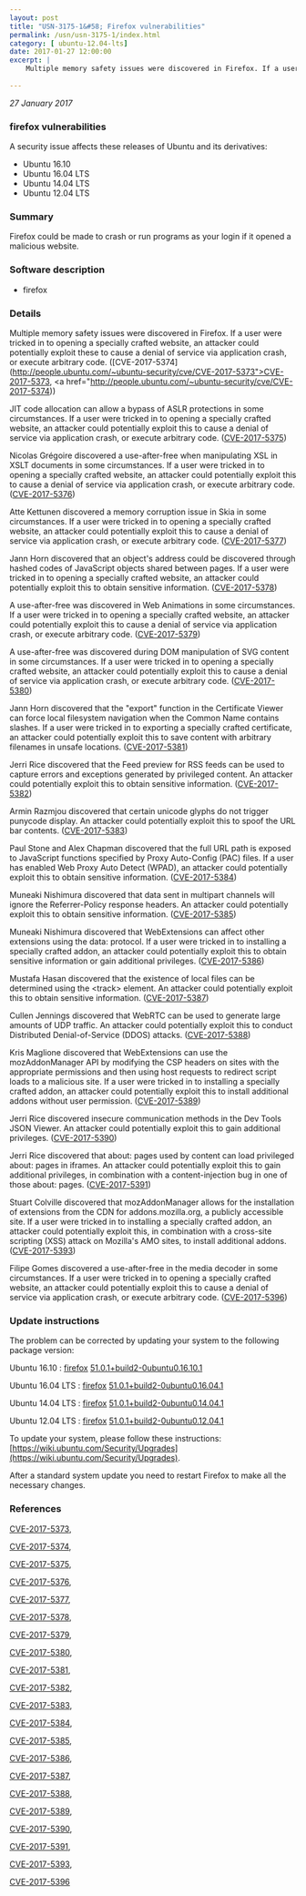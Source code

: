 ```yaml
---
layout: post
title: "USN-3175-1&#58; Firefox vulnerabilities"
permalink: /usn/usn-3175-1/index.html
category: [ ubuntu-12.04-lts]
date: 2017-01-27 12:00:00
excerpt: |
    Multiple memory safety issues were discovered in Firefox. If a user were tricked in to opening a specially crafted website, an attacker could potentially exploit these to cause a denial of service via application crash, or execute arbitrary code. ([CVE-2017-5374](http://people.ubuntu.com/~ubuntu-security/cve/CVE-2017-5373">CVE-2017-5373</a>, <a href="http://people.ubuntu.com/~ubuntu-security/cve/CVE-2017-5374))
    
--- 
```

 
 

*27 January 2017*

### firefox vulnerabilities

A security issue affects these releases of Ubuntu and its derivatives:

* Ubuntu 16.10
* Ubuntu 16.04 LTS
* Ubuntu 14.04 LTS
* Ubuntu 12.04 LTS

### Summary

Firefox could be made to crash or run programs as your login if it opened a malicious website.

### Software description

* firefox 

### Details

Multiple memory safety issues were discovered in Firefox. If a user were tricked in to opening a specially crafted website, an attacker could potentially exploit these to cause a denial of service via application crash, or execute arbitrary code. ([CVE-2017-5374](http://people.ubuntu.com/~ubuntu-security/cve/CVE-2017-5373">CVE-2017-5373</a>, <a href="http://people.ubuntu.com/~ubuntu-security/cve/CVE-2017-5374))

JIT code allocation can allow a bypass of ASLR protections in some circumstances. If a user were tricked in to opening a specially crafted website, an attacker could potentially exploit this to cause a denial of service via application crash, or execute arbitrary code. ([CVE-2017-5375](http://people.ubuntu.com/~ubuntu-security/cve/CVE-2017-5375))

Nicolas Grégoire discovered a use-after-free when manipulating XSL in XSLT documents in some circumstances. If a user were tricked in to opening a specially crafted website, an attacker could potentially exploit this to cause a denial of service via application crash, or execute arbitrary code. ([CVE-2017-5376](http://people.ubuntu.com/~ubuntu-security/cve/CVE-2017-5376))

Atte Kettunen discovered a memory corruption issue in Skia in some circumstances. If a user were tricked in to opening a specially crafted website, an attacker could potentially exploit this to cause a denial of service via application crash, or execute arbitrary code. ([CVE-2017-5377](http://people.ubuntu.com/~ubuntu-security/cve/CVE-2017-5377))

Jann Horn discovered that an object&#39;s address could be discovered through hashed codes of JavaScript objects shared between pages. If a user were tricked in to opening a specially crafted website, an attacker could potentially exploit this to obtain sensitive information. ([CVE-2017-5378](http://people.ubuntu.com/~ubuntu-security/cve/CVE-2017-5378))

A use-after-free was discovered in Web Animations in some circumstances. If a user were tricked in to opening a specially crafted website, an attacker could potentially exploit this to cause a denial of service via application crash, or execute arbitrary code. ([CVE-2017-5379](http://people.ubuntu.com/~ubuntu-security/cve/CVE-2017-5379))

A use-after-free was discovered during DOM manipulation of SVG content in some circumstances. If a user were tricked in to opening a specially crafted website, an attacker could potentially exploit this to cause a denial of service via application crash, or execute arbitrary code. ([CVE-2017-5380](http://people.ubuntu.com/~ubuntu-security/cve/CVE-2017-5380))

Jann Horn discovered that the &quot;export&quot; function in the Certificate Viewer can force local filesystem navigation when the Common Name contains slashes. If a user were tricked in to exporting a specially crafted certificate, an attacker could potentially exploit this to save content with arbitrary filenames in unsafe locations. ([CVE-2017-5381](http://people.ubuntu.com/~ubuntu-security/cve/CVE-2017-5381))

Jerri Rice discovered that the Feed preview for RSS feeds can be used to capture errors and exceptions generated by privileged content. An attacker could potentially exploit this to obtain sensitive information. ([CVE-2017-5382](http://people.ubuntu.com/~ubuntu-security/cve/CVE-2017-5382))

Armin Razmjou discovered that certain unicode glyphs do not trigger punycode display. An attacker could potentially exploit this to spoof the URL bar contents. ([CVE-2017-5383](http://people.ubuntu.com/~ubuntu-security/cve/CVE-2017-5383))

Paul Stone and Alex Chapman discovered that the full URL path is exposed to JavaScript functions specified by Proxy Auto-Config (PAC) files. If a user has enabled Web Proxy Auto Detect (WPAD), an attacker could potentially exploit this to obtain sensitive information. ([CVE-2017-5384](http://people.ubuntu.com/~ubuntu-security/cve/CVE-2017-5384))

Muneaki Nishimura discovered that data sent in multipart channels will ignore the Referrer-Policy response headers. An attacker could potentially exploit this to obtain sensitive information. ([CVE-2017-5385](http://people.ubuntu.com/~ubuntu-security/cve/CVE-2017-5385))

Muneaki Nishimura discovered that WebExtensions can affect other extensions using the data: protocol. If a user were tricked in to installing a specially crafted addon, an attacker could potentially exploit this to obtain sensitive information or gain additional privileges. ([CVE-2017-5386](http://people.ubuntu.com/~ubuntu-security/cve/CVE-2017-5386))

Mustafa Hasan discovered that the existence of local files can be determined using the &lt;track&gt; element. An attacker could potentially exploit this to obtain sensitive information. ([CVE-2017-5387](http://people.ubuntu.com/~ubuntu-security/cve/CVE-2017-5387))

Cullen Jennings discovered that WebRTC can be used to generate large amounts of UDP traffic. An attacker could potentially exploit this to conduct Distributed Denial-of-Service (DDOS) attacks. ([CVE-2017-5388](http://people.ubuntu.com/~ubuntu-security/cve/CVE-2017-5388))

Kris Maglione discovered that WebExtensions can use the mozAddonManager API by modifying the CSP headers on sites with the appropriate permissions and then using host requests to redirect script loads to a malicious site. If a user were tricked in to installing a specially crafted addon, an attacker could potentially exploit this to install additional addons without user permission. ([CVE-2017-5389](http://people.ubuntu.com/~ubuntu-security/cve/CVE-2017-5389))

Jerri Rice discovered insecure communication methods in the Dev Tools JSON Viewer. An attacker could potentially exploit this to gain additional privileges. ([CVE-2017-5390](http://people.ubuntu.com/~ubuntu-security/cve/CVE-2017-5390))

Jerri Rice discovered that about: pages used by content can load privileged about: pages in iframes. An attacker could potentially exploit this to gain additional privileges, in combination with a content-injection bug in one of those about: pages. ([CVE-2017-5391](http://people.ubuntu.com/~ubuntu-security/cve/CVE-2017-5391))

Stuart Colville discovered that mozAddonManager allows for the installation of extensions from the CDN for addons.mozilla.org, a publicly accessible site. If a user were tricked in to installing a specially crafted addon, an attacker could potentially exploit this, in combination with a cross-site scripting (XSS) attack on Mozilla&#39;s AMO sites, to install additional addons. ([CVE-2017-5393](http://people.ubuntu.com/~ubuntu-security/cve/CVE-2017-5393))

Filipe Gomes discovered a use-after-free in the media decoder in some circumstances. If a user were tricked in to opening a specially crafted website, an attacker could potentially exploit this to cause a denial of service via application crash, or execute arbitrary code. ([CVE-2017-5396](http://people.ubuntu.com/~ubuntu-security/cve/CVE-2017-5396)) 

### Update instructions

The problem can be corrected by updating your system to the following package version:

Ubuntu 16.10
 : [firefox](https://launchpad.net/ubuntu/+source/firefox) <span> [51.0.1+build2-0ubuntu0.16.10.1](https://launchpad.net/ubuntu/+source/firefox/51.0.1+build2-0ubuntu0.16.10.1) </span> 

Ubuntu 16.04 LTS
 : [firefox](https://launchpad.net/ubuntu/+source/firefox) <span> [51.0.1+build2-0ubuntu0.16.04.1](https://launchpad.net/ubuntu/+source/firefox/51.0.1+build2-0ubuntu0.16.04.1) </span> 

Ubuntu 14.04 LTS
 : [firefox](https://launchpad.net/ubuntu/+source/firefox) <span> [51.0.1+build2-0ubuntu0.14.04.1](https://launchpad.net/ubuntu/+source/firefox/51.0.1+build2-0ubuntu0.14.04.1) </span> 

Ubuntu 12.04 LTS
 : [firefox](https://launchpad.net/ubuntu/+source/firefox) <span> [51.0.1+build2-0ubuntu0.12.04.1](https://launchpad.net/ubuntu/+source/firefox/51.0.1+build2-0ubuntu0.12.04.1) </span> 

To update your system, please follow these instructions: [https://wiki.ubuntu.com/Security/Upgrades](https://wiki.ubuntu.com/Security/Upgrades).

After a standard system update you need to restart Firefox to make all the necessary changes. 

### References

 
 [CVE-2017-5373](http://people.ubuntu.com/~ubuntu-security/cve/CVE-2017-5373), 

 [CVE-2017-5374](http://people.ubuntu.com/~ubuntu-security/cve/CVE-2017-5374), 

 [CVE-2017-5375](http://people.ubuntu.com/~ubuntu-security/cve/CVE-2017-5375), 

 [CVE-2017-5376](http://people.ubuntu.com/~ubuntu-security/cve/CVE-2017-5376), 

 [CVE-2017-5377](http://people.ubuntu.com/~ubuntu-security/cve/CVE-2017-5377), 

 [CVE-2017-5378](http://people.ubuntu.com/~ubuntu-security/cve/CVE-2017-5378), 

 [CVE-2017-5379](http://people.ubuntu.com/~ubuntu-security/cve/CVE-2017-5379), 

 [CVE-2017-5380](http://people.ubuntu.com/~ubuntu-security/cve/CVE-2017-5380), 

 [CVE-2017-5381](http://people.ubuntu.com/~ubuntu-security/cve/CVE-2017-5381), 

 [CVE-2017-5382](http://people.ubuntu.com/~ubuntu-security/cve/CVE-2017-5382), 

 [CVE-2017-5383](http://people.ubuntu.com/~ubuntu-security/cve/CVE-2017-5383), 

 [CVE-2017-5384](http://people.ubuntu.com/~ubuntu-security/cve/CVE-2017-5384), 

 [CVE-2017-5385](http://people.ubuntu.com/~ubuntu-security/cve/CVE-2017-5385), 

 [CVE-2017-5386](http://people.ubuntu.com/~ubuntu-security/cve/CVE-2017-5386), 

 [CVE-2017-5387](http://people.ubuntu.com/~ubuntu-security/cve/CVE-2017-5387), 

 [CVE-2017-5388](http://people.ubuntu.com/~ubuntu-security/cve/CVE-2017-5388), 

 [CVE-2017-5389](http://people.ubuntu.com/~ubuntu-security/cve/CVE-2017-5389), 

 [CVE-2017-5390](http://people.ubuntu.com/~ubuntu-security/cve/CVE-2017-5390), 

 [CVE-2017-5391](http://people.ubuntu.com/~ubuntu-security/cve/CVE-2017-5391), 

 [CVE-2017-5393](http://people.ubuntu.com/~ubuntu-security/cve/CVE-2017-5393), 

 [CVE-2017-5396](http://people.ubuntu.com/~ubuntu-security/cve/CVE-2017-5396)
 

